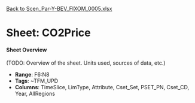 [Back to Scen_Par-Y-BEV_FIXOM_0005.xlsx](README.md)

# Sheet: CO2Price

#### Sheet Overview

(TODO: Overview of the sheet. Units used, sources of data, etc.)

- **Range**: F6:N8
- **Tags**: ~TFM_UPD
- **Columns**: TimeSlice, LimType, Attribute, Cset_Set, PSET_PN, Cset_CD, Year, AllRegions

